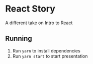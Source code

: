 # React Story

A different take on Intro to React

## Running

1. Run `yarn` to install dependencies
1. Run `yarn start` to start presentation